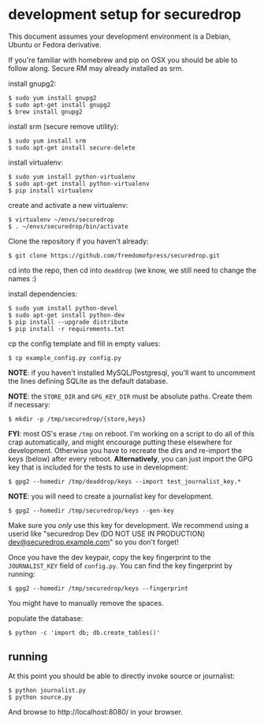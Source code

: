 development setup for securedrop
==============================

This document assumes your development environment is a Debian, Ubuntu
or Fedora derivative.

If you're familiar with homebrew and pip on OSX you should be able to follow along. Secure RM
may already installed as srm.

install gnupg2:

    $ sudo yum install gnupg2
    $ sudo apt-get install gnupg2
    $ brew install gnupg2

install srm (secure remove utility):

    $ sudo yum install srm
    $ sudo apt-get install secure-delete

install virtualenv:

    $ sudo yum install python-virtualenv
    $ sudo apt-get install python-virtualenv
    $ pip install virtualenv

create and activate a new virtualenv:

    $ virtualenv ~/envs/securedrop
    $ . ~/envs/securedrop/bin/activate

Clone the repository if you haven't already:

    $ git clone https://github.com/freedomofpress/securedrop.git

cd into the repo, then cd into `deaddrop` (we know, we still need to change the names :)

install dependencies:

    $ sudo yum install python-devel
    $ sudo apt-get install python-dev
    $ pip install --upgrade distribute
    $ pip install -r requirements.txt

cp the config template and fill in empty values:

    $ cp example_config.py config.py

**NOTE**: if you haven't installed MySQL/Postgresql, you'll want to uncomment
the lines defining SQLite as the default database.

**NOTE**: the `STORE_DIR` and `GPG_KEY_DIR` must be absolute paths.
Create them if necessary:

    $ mkdir -p /tmp/securedrop/{store,keys}

**FYI**: most OS's erase `/tmp` on reboot. I'm working on a script to do all of
this crap automatically, and might encourage putting these elsewhere for
development. Otherwise you have to recreate the dirs and re-import the keys
(below) after every reboot. **Alternatively**, you can just import the GPG key
that is included for the tests to use in development:

    $ gpg2 --homedir /tmp/deaddrop/keys --import test_journalist_key.*

**NOTE**: you will need to create a journalist key for development.

    $ gpg2 --homedir /tmp/securedrop/keys --gen-key

Make sure you *only* use this key for development. We recommend using a userid
like "securedrop Dev (DO NOT USE IN PRODUCTION) <dev@securedrop.example.com>" so
you don't forget!

Once you have the dev keypair, copy the key fingerprint to the `JOURNALIST_KEY`
field of `config.py`. You can find the key fingerprint by running:

    $ gpg2 --homedir /tmp/securedrop/keys --fingerprint

You might have to manually remove the spaces.

populate the database:

    $ python -c 'import db; db.create_tables()'

running
-------

At this point you should be able to directly invoke source or
journalist:

    $ python journalist.py
    $ python source.py

And browse to http://localhost:8080/ in your browser.
